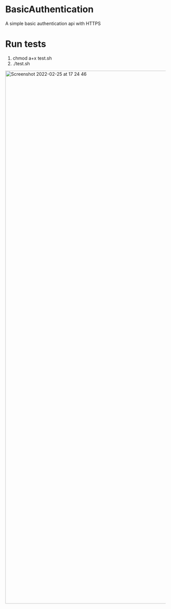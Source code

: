 # BasicAuthentication
A simple basic authentication api with HTTPS

# Run tests
1. chmod a+x test.sh
2. ./test.sh







<img width="1676" alt="Screenshot 2022-02-25 at 17 24 46" src="https://user-images.githubusercontent.com/100418451/155731542-c58bea86-63e5-48b3-8005-5e60a54ec1a8.png">
